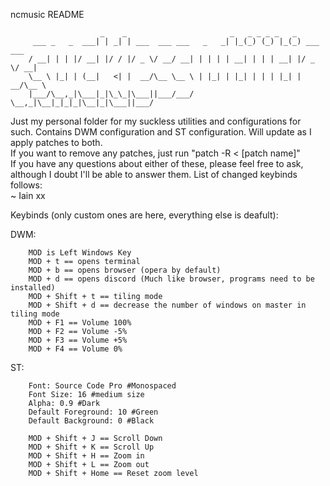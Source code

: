 ncmusic README
<!-- language: lang-none -->
                        _    _                       _   _ _ _ _   _           
         ___ _   _  ___| | _| | ___  ___ ___   _   _| |_(_) (_) |_(_) ___  ___ 
        / __| | | |/ __| |/ / |/ _ \/ __/ __| | | | | __| | | | __| |/ _ \/ __|
        \__ \ |_| | (__|   <| |  __/\__ \__ \ | |_| | |_| | | | |_| |  __/\__ \
        |___/\__,_|\___|_|\_\_|\___||___/___/  \__,_|\__|_|_|_|\__|_|\___||___/
                                                                       
Just my personal folder for my suckless utilities and configurations for such. Contains DWM configuration and ST configuration. Will update as I apply patches to both.  
If you want to remove any patches, just run "patch -R < [patch name]"  
If you have any questions about either of these, please feel free to ask, although I doubt I'll be able to answer them. List of changed keybinds follows:  
~ Iain xx  

Keybinds (only custom ones are here, everything else is deafult):  

DWM:
        
        MOD is Left Windows Key
        MOD + t == opens terminal
        MOD + b == opens browser (opera by default)
        MOD + d == opens discord (Much like browser, programs need to be installed)
        MOD + Shift + t == tiling mode
        MOD + Shift + d == decrease the number of windows on master in tiling mode
        MOD + F1 == Volume 100%
        MOD + F2 == Volume -5%
        MOD + F3 == Volume +5%
        MOD + F4 == Volume 0%

ST:

        Font: Source Code Pro #Monospaced
        Font Size: 16 #medium size
        Alpha: 0.9 #Dark
        Default Foreground: 10 #Green
        Default Background: 0 #Black

        MOD + Shift + J == Scroll Down
        MOD + Shift + K == Scroll Up
        MOD + Shift + H == Zoom in
        MOD + Shift + L == Zoom out
        MOD + Shift + Home == Reset zoom level
